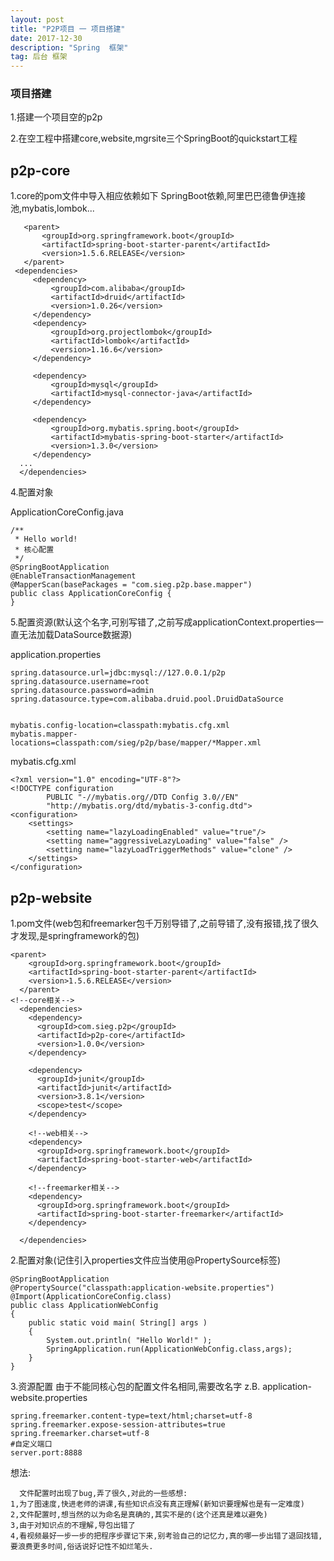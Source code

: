 ```yaml
---
layout: post
title: "P2P项目 一 项目搭建"
date: 2017-12-30
description: "Spring  框架"
tag: 后台 框架
---
```



### 项目搭建
1.搭建一个项目空的p2p

2.在空工程中搭建core,website,mgrsite三个SpringBoot的quickstart工程

p2p-core
---
1.core的pom文件中导入相应依赖如下
SpringBoot依赖,阿里巴巴德鲁伊连接池,mybatis,lombok...

       <parent>
           <groupId>org.springframework.boot</groupId>
           <artifactId>spring-boot-starter-parent</artifactId>
           <version>1.5.6.RELEASE</version>
       </parent>
     <dependencies>
         <dependency>
             <groupId>com.alibaba</groupId>
             <artifactId>druid</artifactId>
             <version>1.0.26</version>
         </dependency>
         <dependency>
             <groupId>org.projectlombok</groupId>
             <artifactId>lombok</artifactId>
             <version>1.16.6</version>
         </dependency>

         <dependency>
             <groupId>mysql</groupId>
             <artifactId>mysql-connector-java</artifactId>
         </dependency>

         <dependency>
             <groupId>org.mybatis.spring.boot</groupId>
             <artifactId>mybatis-spring-boot-starter</artifactId>
             <version>1.3.0</version>
         </dependency>
      ...
      </dependencies>


4.配置对象

ApplicationCoreConfig.java

    /**
     * Hello world!
     * 核心配置
     */
    @SpringBootApplication
    @EnableTransactionManagement
    @MapperScan(basePackages = "com.sieg.p2p.base.mapper")
    public class ApplicationCoreConfig {
    }

5.配置资源(默认这个名字,可别写错了,之前写成applicationContext.properties一直无法加载DataSource数据源)

application.properties

    spring.datasource.url=jdbc:mysql://127.0.0.1/p2p
    spring.datasource.username=root
    spring.datasource.password=admin
    spring.datasource.type=com.alibaba.druid.pool.DruidDataSource


    mybatis.config-location=classpath:mybatis.cfg.xml
    mybatis.mapper-locations=classpath:com/sieg/p2p/base/mapper/*Mapper.xml


mybatis.cfg.xml

    <?xml version="1.0" encoding="UTF-8"?>
    <!DOCTYPE configuration
            PUBLIC "-//mybatis.org//DTD Config 3.0//EN"
            "http://mybatis.org/dtd/mybatis-3-config.dtd">
    <configuration>
        <settings>
            <setting name="lazyLoadingEnabled" value="true"/>
            <setting name="aggressiveLazyLoading" value="false" />
            <setting name="lazyLoadTriggerMethods" value="clone" />
        </settings>
    </configuration>

p2p-website
---
1.pom文件(web包和freemarker包千万别导错了,之前导错了,没有报错,找了很久才发现,是springframework的包)

    <parent>
        <groupId>org.springframework.boot</groupId>
        <artifactId>spring-boot-starter-parent</artifactId>
        <version>1.5.6.RELEASE</version>
      </parent>
    <!--core相关-->
      <dependencies>
        <dependency>
          <groupId>com.sieg.p2p</groupId>
          <artifactId>p2p-core</artifactId>
          <version>1.0.0</version>
        </dependency>

        <dependency>
          <groupId>junit</groupId>
          <artifactId>junit</artifactId>
          <version>3.8.1</version>
          <scope>test</scope>
        </dependency>

        <!--web相关-->
        <dependency>
          <groupId>org.springframework.boot</groupId>
          <artifactId>spring-boot-starter-web</artifactId>
        </dependency>

        <!--freemarker相关-->
        <dependency>
          <groupId>org.springframework.boot</groupId>
          <artifactId>spring-boot-starter-freemarker</artifactId>
        </dependency>

      </dependencies>

2.配置对象(记住引入properties文件应当使用@PropertySource标签)

    @SpringBootApplication
    @PropertySource("classpath:application-website.properties")
    @Import(ApplicationCoreConfig.class)
    public class ApplicationWebConfig
    {
        public static void main( String[] args )
        {
            System.out.println( "Hello World!" );
            SpringApplication.run(ApplicationWebConfig.class,args);
        }
    }

3.资源配置
由于不能同核心包的配置文件名相同,需要改名字 z.B. application-website.properties

    spring.freemarker.content-type=text/html;charset=utf-8
    spring.freemarker.expose-session-attributes=true
    spring.freemarker.charset=utf-8
    #自定义端口
    server.port:8888

想法:

      文件配置时出现了bug,弄了很久,对此的一些感想:
    1,为了图速度,快进老师的讲课,有些知识点没有真正理解(新知识要理解也是有一定难度)
    2,文件配置时,想当然的以为命名是真确的,其实不是的(这个还真是难以避免)
    3,由于对知识点的不理解,导包出错了
    4,看视频最好一步一步的把程序步骤记下来,别考验自己的记忆力,真的哪一步出错了退回找错,要浪费更多时间,俗话说好记性不如烂笔头.
